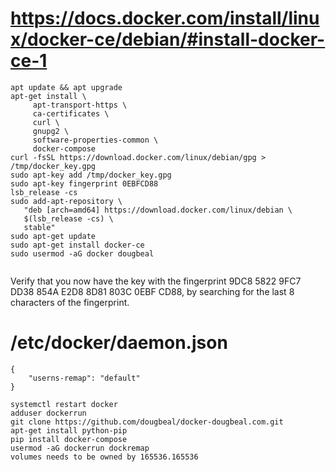 # https://docs.docker.com/install/linux/docker-ce/debian/#install-docker-ce-1
```
apt update && apt upgrade
apt-get install \
     apt-transport-https \
     ca-certificates \
     curl \
     gnupg2 \
     software-properties-common \
     docker-compose
curl -fsSL https://download.docker.com/linux/debian/gpg > /tmp/docker_key.gpg
sudo apt-key add /tmp/docker_key.gpg
sudo apt-key fingerprint 0EBFCD88
lsb_release -cs
sudo add-apt-repository \
   "deb [arch=amd64] https://download.docker.com/linux/debian \
   $(lsb_release -cs) \
   stable"
sudo apt-get update
sudo apt-get install docker-ce
sudo usermod -aG docker dougbeal
 
```
Verify that you now have the key with the fingerprint 9DC8 5822 9FC7 DD38 854A E2D8 8D81 803C 0EBF CD88, by searching for the last 8 characters of the fingerprint.

# /etc/docker/daemon.json
```
{
    "userns-remap": "default"
}
```
```
systemctl restart docker
adduser dockerrun
git clone https://github.com/dougbeal/docker-dougbeal.com.git
apt-get install python-pip
pip install docker-compose
usermod -aG dockerrun dockremap
volumes needs to be owned by 165536.165536

```

